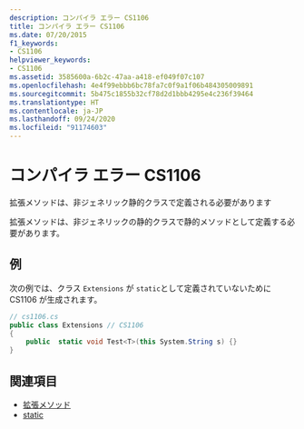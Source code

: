 ```yaml
---
description: コンパイラ エラー CS1106
title: コンパイラ エラー CS1106
ms.date: 07/20/2015
f1_keywords:
- CS1106
helpviewer_keywords:
- CS1106
ms.assetid: 3585600a-6b2c-47aa-a418-ef049f07c107
ms.openlocfilehash: 4e4f99ebbb6bc78fa7c0f9a1f06b484305009891
ms.sourcegitcommit: 5b475c1855b32cf78d2d1bbb4295e4c236f39464
ms.translationtype: HT
ms.contentlocale: ja-JP
ms.lasthandoff: 09/24/2020
ms.locfileid: "91174603"
---
```

# <a name="compiler-error-cs1106"></a>コンパイラ エラー CS1106

拡張メソッドは、非ジェネリック静的クラスで定義される必要があります  
  
 拡張メソッドは、非ジェネリックの静的クラスで静的メソッドとして定義する必要があります。  
  
## <a name="example"></a>例  

 次の例では、クラス `Extensions` が `static`として定義されていないために CS1106 が生成されます。  
  
```csharp  
// cs1106.cs  
public class Extensions // CS1106  
{  
    public  static void Test<T>(this System.String s) {}  
}  
```  
  
## <a name="see-also"></a>関連項目

- [拡張メソッド](../programming-guide/classes-and-structs/extension-methods.md)
- [static](../language-reference/keywords/static.md)
